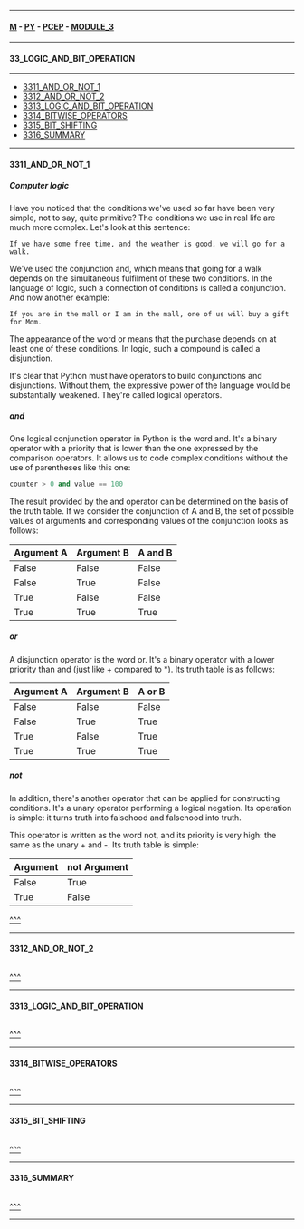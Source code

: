 
---

#### [M](https://github.com/ttltrk/TTT/blob/master/menu.md) - [PY](https://github.com/ttltrk/TTT/blob/master/PY/PY.md) - [PCEP](https://github.com/ttltrk/TTT/blob/master/PY/PCEP/PCEP.md) - [MODULE_3](https://github.com/ttltrk/TTT/blob/master/PY/PCEP/MODULE_3/MODULE_3.md)

---

#### 33_LOGIC_AND_BIT_OPERATION

---

* [3311_AND_OR_NOT_1](#3311_AND_OR_NOT_1)
* [3312_AND_OR_NOT_2](#3312_AND_OR_NOT_2)
* [3313_LOGIC_AND_BIT_OPERATION](#3313_LOGIC_AND_BIT_OPERATION)
* [3314_BITWISE_OPERATORS](#3314_BITWISE_OPERATORS)
* [3315_BIT_SHIFTING](#3315_BIT_SHIFTING)
* [3316_SUMMARY](#3316_SUMMARY)

---

#### 3311_AND_OR_NOT_1

##### Computer logic

Have you noticed that the conditions we've used so far have been very simple, not to say, quite primitive? The conditions we use in real life are much more complex. Let's look at this sentence:

```
If we have some free time, and the weather is good, we will go for a walk.
```

We've used the conjunction and, which means that going for a walk depends on the simultaneous fulfilment of these two conditions. In the language of logic, such a connection of conditions is called a conjunction. And now another example:

```
If you are in the mall or I am in the mall, one of us will buy a gift for Mom.
```

The appearance of the word or means that the purchase depends on at least one of these conditions. In logic, such a compound is called a disjunction.

It's clear that Python must have operators to build conjunctions and disjunctions. Without them, the expressive power of the language would be substantially weakened. They're called logical operators.

##### and

One logical conjunction operator in Python is the word and. It's a binary operator with a priority that is lower than the one expressed by the comparison operators. It allows us to code complex conditions without the use of parentheses like this one:

```py
counter > 0 and value == 100
```

The result provided by the and operator can be determined on the basis of the truth table.
If we consider the conjunction of A and B, the set of possible values of arguments and corresponding values of the conjunction looks as follows:

| Argument A | Argument B | A and B |
| --- | --- | --- |
| False | False | False |
| False	| True	| False |
| True	| False	| False |
| True	| True	| True |

##### or

A disjunction operator is the word or. It's a binary operator with a lower priority than and (just like + compared to *). Its truth table is as follows:

| Argument A	| Argument B	| A or B |
| --- | --- | --- |
| False |	False	| False |
| False	| True	| True |
| True	| False	| True |
| True	| True	| True |

##### not

In addition, there's another operator that can be applied for constructing conditions. It's a unary operator performing a logical negation. Its operation is simple: it turns truth into falsehood and falsehood into truth.

This operator is written as the word not, and its priority is very high: the same as the unary + and -. Its truth table is simple:

| Argument	| not Argument |
| --- | --- |
| False	| True |
| True |	False |

[^^^](#33_LOGIC_AND_BIT_OPERATION)

---

#### 3312_AND_OR_NOT_2

```

```

[^^^](#33_LOGIC_AND_BIT_OPERATION)

---

#### 3313_LOGIC_AND_BIT_OPERATION

```

```

[^^^](#33_LOGIC_AND_BIT_OPERATION)

---

#### 3314_BITWISE_OPERATORS

```

```

[^^^](#33_LOGIC_AND_BIT_OPERATION)

---

#### 3315_BIT_SHIFTING

```

```

[^^^](#33_LOGIC_AND_BIT_OPERATION)

---

#### 3316_SUMMARY

```

```

[^^^](#33_LOGIC_AND_BIT_OPERATION)

---
